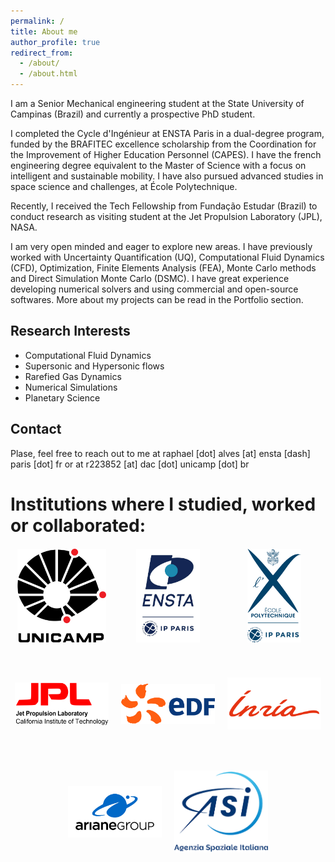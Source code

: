 ```yaml
---
permalink: /
title: About me
author_profile: true
redirect_from: 
  - /about/
  - /about.html
---
```


I am a Senior Mechanical engineering student at the State University of Campinas (Brazil) and currently a prospective PhD student.

I completed the Cycle d'Ingénieur at ENSTA Paris in a dual-degree program, funded by the BRAFITEC excellence scholarship from the Coordination for the Improvement of Higher Education Personnel (CAPES). I have the french engineering degree equivalent to the Master of Science with a focus on intelligent and sustainable mobility. I have also pursued advanced studies in space science and challenges, at École Polytechnique.

Recently, I received the Tech Fellowship from Fundação Estudar (Brazil) to conduct research as visiting student at the Jet Propulsion Laboratory (JPL), NASA.

I am very open minded and eager to explore new areas. I have previously worked with Uncertainty Quantification (UQ), Computational Fluid Dynamics (CFD), Optimization, Finite Elements Analysis (FEA), Monte Carlo methods and Direct Simulation Monte Carlo (DSMC). I have great experience developing numerical solvers and using commercial and open-source softwares. More about my projects can be read in the Portfolio section.


## Research Interests
- Computational Fluid Dynamics
- Supersonic and Hypersonic flows
- Rarefied Gas Dynamics
- Numerical Simulations
- Planetary Science

## Contact

Plase, feel free to reach out to me at raphael [dot] alves [at] ensta [dash] paris [dot] fr or at r223852 [at] dac [dot] unicamp [dot] br

# Institutions where I studied, worked or collaborated:

<div class="institution-logos">
    <a href="https://www.unicamp.br/" target="_blank">
        <img src="/images/UNICAMP_logo.svg.png" alt="UNICAMP" class="institution-logo">
    </a>
    <a href="https://www.ensta-paris.fr/" target="_blank">
        <img src="/images/Logo_ENSTA_Paris.jpg" alt="ENSTA Paris" class="institution-logo">
    </a>
    <a href="https://www.polytechnique.edu/" target="_blank">
        <img src="/images/POLYTECHNIQUE-IP_PARIS.png" alt="École Polytechnique" class="institution-logo">
    </a>
    <a href="https://www.jpl.nasa.gov/" target="_blank">
        <img src="/images/Jet_Propulsion_Laboratory_logo.svg.png" alt="JPL" class="institution-logo">
    </a>
    <a href="https://www.edf.fr/" target="_blank">
        <img src="/images/edf-logo.png" alt="EDF" class="institution-logo">
    </a>
    <a href="https://www.inria.fr/en" target="_blank">
        <img src="/images/institut-national-de-recherche-en-informatique-et-en-automatique-inria-vector-logo.png" alt="Inria" class="institution-logo">
    </a>
    <a href="https://ariane.group/en/" target="_blank">
        <img src="/images/LDSA-Logos-marques-accueil-ARIANE-GROUP-LOGO.jpg" alt="Ariane" class="institution-logo">
    </a>
    <a href="https://www.asi.it/en/" target="_blank">
        <img src="/images/Agenzia_Spaziale_Italiana_logo.png" alt="ASI" class="institution-logo">
    </a>
</div>

<style>
    .institution-logos {
        display: flex;
        justify-content: center; /* Center the logos */
        flex-wrap: wrap; /* Allow wrapping to new lines if necessary */
        gap: 20px; /* Space between the logos */
        margin-top: 20px;
    }

    .institution-logo {
        width: 150px; /* Uniform width for all logos */
        height: 150px; /* Uniform height for all logos */
        object-fit: contain; /* Ensures logos maintain aspect ratio without distortion */
        transition: transform 0.3s ease;
    }

    .institution-logo:hover {
        transform: scale(1.1); /* Adds zoom effect when hovered */
    }
</style>






































